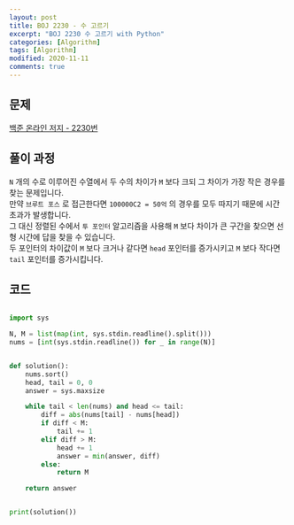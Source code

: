 ```yaml
---
layout: post
title: BOJ 2230 - 수 고르기
excerpt: "BOJ 2230 수 고르기 with Python"
categories: [Algorithm]
tags: [Algorithm]
modified: 2020-11-11
comments: true
---
```


## 문제

[백준 온라인 저지 - 2230번](https://www.acmicpc.net/problem/2230)

## 풀이 과정

`N` 개의 수로 이루어진 수열에서 두 수의 차이가 `M` 보다 크되 그 차이가 가장 작은 경우를 찾는 문제입니다. <br>
만약 `브루트 포스` 로 접근한다면 `100000C2 = 50억` 의 경우를 모두 따지기 때문에 시간 초과가 발생합니다. <br>
그 대신 정렬된 수에서 `투 포인터` 알고리즘을 사용해 `M` 보다 차이가 큰 구간을 찾으면 선형 시간에 답을 찾을 수 있습니다. <br>
두 포인터의 차이값이 `M` 보다 크거나 같다면 `head` 포인터를 증가시키고 `M` 보다 작다면 `tail` 포인터를 증가시킵니다. <br>

## 코드

```python

import sys

N, M = list(map(int, sys.stdin.readline().split()))
nums = [int(sys.stdin.readline()) for _ in range(N)]


def solution():
    nums.sort()
    head, tail = 0, 0
    answer = sys.maxsize

    while tail < len(nums) and head <= tail:
        diff = abs(nums[tail] - nums[head])
        if diff < M:
            tail += 1
        elif diff > M:
            head += 1
            answer = min(answer, diff)
        else:
            return M

    return answer


print(solution())

```
